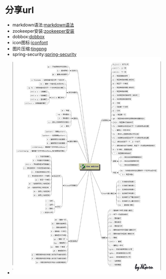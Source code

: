 # 分享url
* markdown语法:[markdown语法](http://blog.leanote.com/post/freewalk/Markdown-%E8%AF%AD%E6%B3%95%E6%89%8B%E5%86%8C)
* zookeeper安装:[zookeeper安装](http://sqcjy111.iteye.com/blog/1741320)
* dobbox:[dobbox](https://github.com/wosyingjun/beauty_ssm_dubbo)
* icon图标:[iconfont](http://www.iconfont.cn)
* 图片压缩:[tingpng](https://tinypng.com)
* spring-security:[spring-security](http://www.yiibai.com/spring-security/)
* ![侧视图](https://github.com/aabbcc5050/test/blob/master/vim.jpg)


